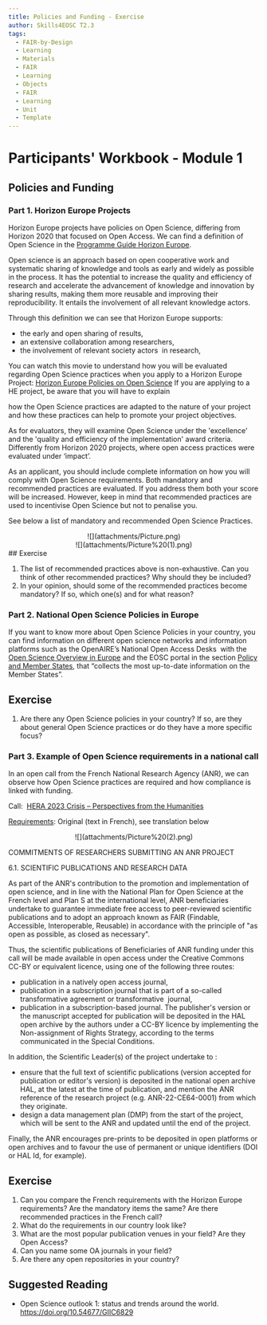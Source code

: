 ```yaml
---
title: Policies and Funding - Exercise
author: Skills4EOSC T2.3
tags:
  - FAIR-by-Design
  - Learning
  - Materials
  - FAIR
  - Learning
  - Objects
  - FAIR
  - Learning
  - Unit
  - Template
---
```


# Participants' Workbook - Module 1

## Policies and Funding

### Part 1. Horizon Europe Projects

Horizon Europe projects have policies on Open Science, differing from Horizon 2020 that focused on Open Access. We can find a definition of Open Science in the [Programme Guide Horizon Europe](https://ec.europa.eu/info/funding-tenders/opportunities/docs/2021-2027/horizon/guidance/programme-guide_horizon_en.pdf "https://ec.europa.eu/info/funding-tenders/opportunities/docs/2021-2027/horizon/guidance/programme-guide_horizon_en.pdf"). 

Open science is an approach based on open cooperative work and systematic sharing of knowledge and tools as early and widely as possible in the process. It has the potential to increase the quality and efficiency of research and accelerate the advancement of knowledge and innovation by sharing results, making them more reusable and improving their reproducibility. It entails the involvement of all relevant knowledge actors.

Through this definition we can see that Horizon Europe supports:  

- the early and open sharing of results,
- an extensive collaboration among researchers,
- the involvement of relevant society actors  in research,

You can watch this movie to understand how you will be evaluated regarding Open Science practices when you apply to a Horizon Europe Project: [Horizon Europe Policies on Open Science](https://www.youtube.com/watch?v=EiJ8RaD3WBw "https://www.youtube.com/watch?v=EiJ8RaD3WBw")
If you are applying to a HE project, be aware that you will have to explain 

how the Open Science practices are adapted to the nature of your project and how these practices can help to promote your project objectives.

As for evaluators, they will examine Open Science under the 'excellence' and the 'quality and efficiency of the implementation' award criteria. Differently from Horizon 2020 projects, where open access practices were evaluated under ‘impact’.

As an applicant, you should include complete information on how you will comply with Open Science requirements. Both mandatory and recommended practices are evaluated. If you address them both your score will be increased. However, keep in mind that recommended practices are used to incentivise Open Science but not to penalise you.

See below a list of mandatory and recommended Open Science Practices.

<center>![](attachments/Picture.png)</center>



<center>![](attachments/Picture%20(1).png)</center>
## Exercise

1. The list of recommended practices above is non-exhaustive. Can you think of other recommended practices? Why should they be included?
2. In your opinion, should some of the recommended practices become mandatory? If so, which one(s) and for what reason?

### Part 2. **National Open Science Policies in Europe**

If you want to know more about Open Science Policies in your country, you can find information on different open science networks and information platforms such as the OpenAIRE’s National Open Access Desks  with the [Open Science Overview in Europe](https://www.openaire.eu/os-eu-countries "https://www.openaire.eu/os-eu-countries") and the EOSC portal in the section [Policy and Member States](https://www.eosc-portal.eu/policy/eu-member-states "https://www.eosc-portal.eu/policy/eu-member-states"), that “collects the most up-to-date information on the Member States”.
## Exercise

1. Are there any Open Science policies in your country? If so, are they about general Open Science practices or do they have a more specific focus?
### Part 3. **Example of Open Science requirements in a national call**

In an open call from the French National Research Agency (ANR), we can observe how Open Science practices are required and how compliance is linked with funding.

Call:  [HERA 2023 Crisis – Perspectives from the Humanities](https://anr.fr/en/call-for-proposals-details/call/hera-2023-crisis-perspectives-from-the-humanities/ "https://anr.fr/en/call-for-proposals-details/call/hera-2023-crisis-perspectives-from-the-humanities/")

[Requirements](https://anr.fr/fileadmin/aap/2024/aap-hera-crisis-2024-annexe-fr.pdf "https://anr.fr/fileadmin/aap/2024/aap-hera-crisis-2024-annexe-fr.pdf"): Original (text in French), see translation below

<center>![](attachments/Picture%20(2).png)</center>

COMMITMENTS OF RESEARCHERS SUBMITTING AN ANR PROJECT

6.1. SCIENTIFIC PUBLICATIONS AND RESEARCH DATA

As part of the ANR's contribution to the promotion and implementation of open science, and in line with the National Plan for Open Science at the French level and Plan S at the international level, ANR beneficiaries undertake to guarantee immediate free access to peer-reviewed scientific publications and to adopt an approach known as FAIR (Findable, Accessible, Interoperable, Reusable) in accordance with the principle of "as open as possible, as closed as necessary".

Thus, the scientific publications of Beneficiaries of ANR funding under this call will be made available in open access under the Creative Commons CC-BY or equivalent licence, using one of the following three routes:

- publication in a natively open access journal,
- publication in a subscription journal that is part of a so-called transformative agreement or transformative  journal,    
- publication in a subscription-based journal. The publisher's version or the manuscript accepted for publication will be deposited in the HAL open archive by the authors under a CC-BY licence by implementing the Non-assignment of Rights Strategy, according to the terms communicated in the Special Conditions.

In addition, the Scientific Leader(s) of the project undertake to :

- ensure that the full text of scientific publications (version accepted for publication or editor's version) is deposited in the national open archive HAL, at the latest at the time of publication, and mention the ANR reference of the research project (e.g. ANR-22-CE64-0001) from which they originate.
- design a data management plan (DMP) from the start of the project, which will be sent to the ANR and updated until the end of the project.

Finally, the ANR encourages pre-prints to be deposited in open platforms or open archives and to favour the use of permanent or unique identifiers (DOI or HAL Id, for example).
## Exercise

1. Can you compare the French requirements with the Horizon Europe requirements? Are the mandatory items the same? Are there recommended practices in the French call?
2. What do the requirements in our country look like?
3. What are the most popular publication venues in your field? Are they Open Access?
4. Can you name some OA journals in your field?
5. Are there any open repositories in your country?


## Suggested Reading

- Open Science outlook 1: status and trends around the world. https://doi.org/10.54677/GIIC6829

